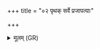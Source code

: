 +++
title = "०२ पृथक् सर्वे प्रजापत्याः"

+++
<details><summary>मूलम् (GR)</summary>

पृथक् सर्वे प्रजापत्याः  
प्राणाꣳ आत्मसु बिभ्रति ।  
सर्वांस् तान् ब्रह्म रक्षति  
ब्रह्मचारिण्य् आभृतम् ॥ +++(Bhatt. ābhṛtāṃ)+++
</details>
